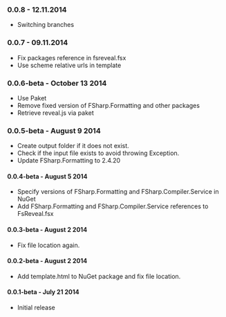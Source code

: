 ### 0.0.8 - 12.11.2014
* Switching branches

### 0.0.7 - 09.11.2014
* Fix packages reference in fsreveal.fsx 
* Use scheme relative urls in template
 
### 0.0.6-beta - October 13 2014
* Use Paket
* Remove fixed version of FSharp.Formatting and other packages
* Retrieve reveal.js via paket
 
### 0.0.5-beta - August 9 2014
* Create output folder if it does not exist.
* Check if the input file exists to avoid throwing Exception.
* Update FSharp.Formatting to 2.4.20

#### 0.0.4-beta - August 5 2014
* Specify versions of FSharp.Formatting and FSharp.Compiler.Service in NuGet
* Add FSharp.Formatting and FSharp.Compiler.Service references to FsReveal.fsx

#### 0.0.3-beta - August 2 2014
* Fix file location again.

#### 0.0.2-beta - August 2 2014
* Add template.html to NuGet package and fix file location.

#### 0.0.1-beta - July 21 2014
* Initial release 